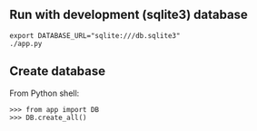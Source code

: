 ## Run with development (sqlite3) database

```
export DATABASE_URL="sqlite:///db.sqlite3"
./app.py
```


## Create database

From Python shell:

```
>>> from app import DB
>>> DB.create_all()
```
